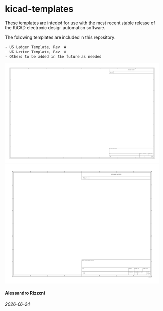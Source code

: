 # kicad-templates

These templates are inteded for use with the most recent stable release of the KiCAD electronic design automation software.

The following templates are included in this repository:

    - US Ledger Template, Rev. A
    - US Letter Template, Rev. A
    - Others to be added in the future as needed

<img src="./test/ledger/ledger.svg">

<img src="./test/letter/letter.svg">

#### Alessandro Rizzoni
###### 2026-06-24
